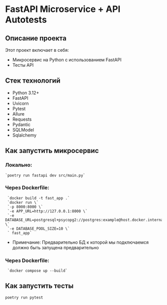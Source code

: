 # FastAPI Microservice + API Autotests

## Описание проекта
Этот проект включает в себя:
* Микросервис на Python с использованием FastAPI
* Тесты API

##  Стек технологий

- Python 3.12+
- FastAPI
- Uvicorn
- Pytest
- Allure
- Requests
- Pydantic
- SQLModel
- Sqlalchemy

## Как запустить микросервис
### Локально:
    `poetry run fastapi dev src/main.py`
### Через Dockerfile:
     `docker build -t fast_app .`
     `docker run \`
     `-p 8000:8000 \`
     `-e APP_URL=http://127.0.0.1:8000 \`
     `-e DATABASE_URL=postgresql+psycopg2://postgres:example@host.docker.internal:5432/postgres \`
     `-e DATABASE_POOL_SIZE=10 \`
     ` fast_app`

* Примечание: Предварительно БД к которой мы подключаемся должно быть запущена предварительно

### Через Dockerfile:
     `docker compose up --build`




## Как запустить тесты

`poetry run pytest`

